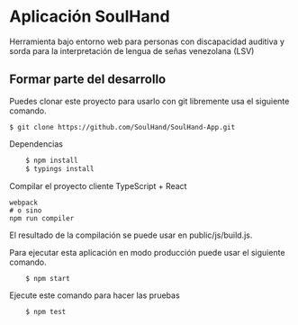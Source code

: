 Aplicación SoulHand
=============================

Herramienta bajo entorno web para personas con discapacidad auditiva y sorda para la interpretación de lengua de señas venezolana (LSV)

## Formar parte del desarrollo
	
Puedes clonar este proyecto para usarlo con git libremente usa el siguiente comando.

	$ git clone https://github.com/SoulHand/SoulHand-App.git

Dependencias
```bash
	$ npm install
	$ typings install
```

Compilar el proyecto cliente TypeScript + React

	webpack
	# o sino
	npm run compiler

El resultado de la compilación se puede usar en public/js/build.js. 

Para ejecutar esta aplicación en modo producción puede usar el siguiente comando. 
```bash
	$ npm start
```	

Ejecute este comando para hacer las pruebas
```bash
	$ npm test
```

